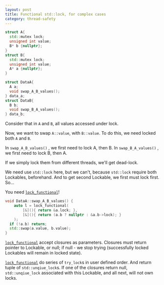 ```yaml
---
layout: post
title: Functional std::lock, for complex cases
category: thread-safety
---
```


```c++
struct A{
  std::mutex lock;
  unsigned int value;
  B* b {nullptr};
}
struct B{
  std::mutex lock;
  unsigned int value;
  A* a {nullptr};
}

struct DataA{
  A a;  
  void swap_A_B_values();
} data_a;
struct DataB{
  B b;  
  void swap_B_A_values();
} data_b;
```

Consider that in `A` and `B`, all values accessed under lock.

Now, we want to swap `A::value`, with `B::value`. To do this, we need locked both `A` and `B`. 

In `swap_A_B_values()` , we first need to lock A, then B.
In `swap_B_A_values()` , we first need to lock B, then A. 

If we simply lock them from different threads, we'll get dead-lock.


We need use `std::lock` here, but we can't, because `std::lock` require both Lockables, beforehand. And to get second Lockable, we first must lock first. So...

You need [`lock_functional`][1]!

```c++
void DataA::swap_A_B_values() {
    auto l = lock_functional(
        [&](){ return &a.lock; },
        [&](){ return (a.b ? nullptr : &a.b->lock); }
    );
  if (!a.b) return;
  std::swap(a.value, b.value);
}
```
[`lock_functional`][1] accept closures as parameters. Closures must return pointer to Lockable, or null; if null - we stop trying (successfully locked Lockables will remain in locked state).

[`lock_functional`][1] do series of `try_lock`s in user defined order. And return tuple of `std::unqiue_lock`s. If one of the closures return null, `std::unqiue_lock` associated with this Lockable, and all next, will not own locks.


[1]: https://github.com/tower120/threading/blob/master/src/threading/lock_functional.h